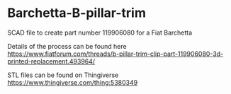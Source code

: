 # Barchetta-B-pillar-trim
SCAD file to create part number 119906080 for a Fiat Barchetta

Details of the process can be found here
https://www.fiatforum.com/threads/b-pillar-trim-clip-part-119906080-3d-printed-replacement.493964/

STL files can be found on Thingiverse
https://www.thingiverse.com/thing:5380349
